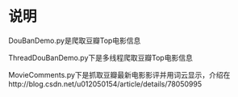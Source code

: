 # 说明

DouBanDemo.py是爬取豆瓣Top电影信息

ThreadDouBanDemo.py下是多线程爬取豆瓣Top电影信息

MovieComments.py下是抓取豆瓣最新电影影评并用词云显示，介绍在http://blog.csdn.net/u012050154/article/details/78050995